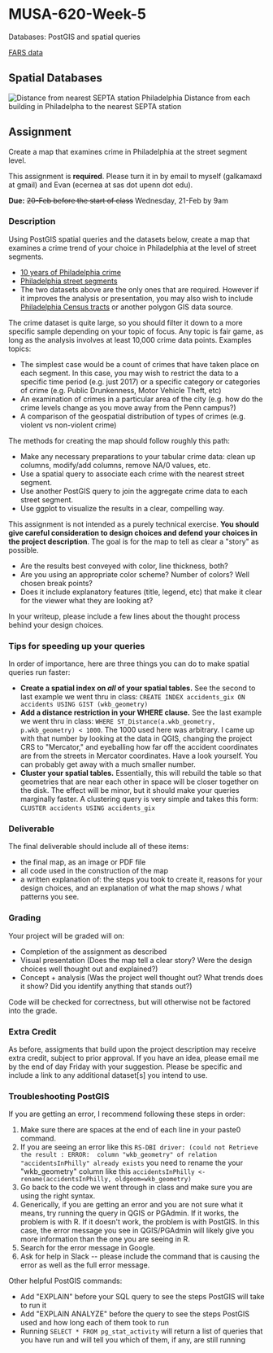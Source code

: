# MUSA-620-Week-5
Databases: PostGIS and spatial queries

[FARS data](http://metrocosm.com/get-the-data/#accidents)

## Spatial Databases

![Distance from nearest SEPTA station Philadelphia](https://blueshift.io/distance-from-septa.png "Distance from nearest SEPTA station Philadelphia")
Distance from each building in Philadelpha to the nearest SEPTA station

## Assignment

Create a map that examines crime in Philadelphia at the street segment level.

This assignment is **required**. Please turn it in by email to myself (galkamaxd at gmail) and Evan (ecernea at sas dot upenn dot edu).

**Due:** ~~20-Feb before the start of class~~ Wednesday, 21-Feb by 9am

### Description

Using PostGIS spatial queries and the datasets below, create a map that examines a crime trend of your choice in Philadelphia at the level of street segments.

- [10 years of Philadelphia crime](https://www.kaggle.com/mchirico/philadelphiacrimedata/version/19)
- [Philadelphia street segments](https://github.com/MUSA-620-Spring-2018/MUSA-620-Week-5/blob/master/STR_Centerline.zip)
- The two datasets above are the only ones that are required. However if it improves the analysis or presentation, you may also wish to include [Philadelphia Census tracts](https://github.com/MUSA-620-Spring-2018/MUSA-620-Week-1/blob/master/census-tracts-philly.zip) or another polygon GIS data source.

The crime dataset is quite large, so you should filter it down to a more specific sample depending on your topic of focus. Any topic is fair game, as long as the analysis involves at least 10,000 crime data points. Examples topics:

- The simplest case would be a count of crimes that have taken place on each segment. In this case, you may wish to restrict the data to a specific time period (e.g. just 2017) or a specific category or categories of crime (e.g. Public Drunkenness, Motor Vehicle Theft, etc)
- An examination of crimes in a particular area of the city (e.g. how do the crime levels change as you move away from the Penn campus?)
- A comparison of the geospatial distribution of types of crimes (e.g. violent vs non-violent crime)

The methods for creating the map should follow roughly this path:

- Make any necessary preparations to your tabular crime data: clean up columns, modify/add columns, remove NA/0 values, etc.
- Use a spatial query to associate each crime with the nearest street segment.
- Use another PostGIS query to join the aggregate crime data to each street segment.
- Use ggplot to visualize the results in a clear, compelling way.

This assignment is not intended as a purely technical exercise. **You should give careful consideration to design choices and defend your choices in the project description**. The goal is for the map to tell as clear a "story" as possible.
- Are the results best conveyed with color, line thickness, both?
- Are you using an appropriate color scheme? Number of colors? Well chosen break points?
- Does it include explanatory features (title, legend, etc) that make it clear for the viewer what they are looking at?

In your writeup, please include a few lines about the thought process behind your design choices.

### Tips for speeding up your queries <a id="queryspeed"></a>

In order of importance, here are three things you can do to make spatial queries run faster:

* **Create a spatial index on *all* of your spatial tables.** See the second to last example we went thru in class: `CREATE INDEX accidents_gix ON accidents USING GIST (wkb_geometry)`
* **Add a distance restriction in your WHERE clause.** See the last example we went thru in class: `WHERE ST_Distance(a.wkb_geometry, p.wkb_geometry) < 1000`. The 1000 used here was arbitrary. I came up with that number by looking at the data in QGIS, changing the project CRS to "Mercator," and eyeballing how far off the accident coordinates are from the streets in Mercator coordinates. Have a look yourself. You can probably get away with a much smaller number.
* **Cluster your spatial tables.** Essentially, this will rebuild the table so that geometries that are near each other in space will be closer together on the disk. The effect will be minor, but it should make your queries marginally faster. A clustering query is very simple and takes this form: `CLUSTER accidents USING accidents_gix`

### Deliverable

The final deliverable should include all of these items:
- the final map, as an image or PDF file
- all code used in the construction of the map
- a written explanation of: the steps you took to create it, reasons for your design choices, and an explanation of what the map shows / what patterns you see.

### Grading

Your project will be graded will on:
- Completion of the assignment as described
- Visual presentation (Does the map tell a clear story? Were the design choices well thought out and explained?)
- Concept + analysis (Was the project well thought out? What trends does it show? Did you identify anything that stands out?)

Code will be checked for correctness, but will otherwise not be factored into the grade.

### Extra Credit

As before, assigments that build upon the project description may receive extra credit, subject to prior approval. If you have an idea, please email me by the end of day Friday with your suggestion. Please be specific and include a link to any additional  dataset[s] you intend to use.

### Troubleshooting PostGIS <a id="troubleshooting"></a>

If you are getting an error, I recommend following these steps in order:

1. Make sure there are spaces at the end of each line in your paste0 command.
2. If you are seeing an error like this `RS-DBI driver: (could not Retrieve the result : ERROR:  column "wkb_geometry" of relation "accidentsInPhilly" already exists` you need to rename the your "wkb_geometry" column like this `accidentsInPhilly <- rename(accidentsInPhilly, oldgeom=wkb_geometry)`
3. Go back to the code we went through in class and make sure you are using the right syntax.
4. Generically, if you are getting an error and you are not sure what it means, try running the query in QGIS or PGAdmin. If it works, the problem is with R. If it doesn't work, the problem is with PostGIS. In this case, the error message you see in QGIS/PGAdmin will likely give you more information than the one you are seeing in R.
5. Search for the error message in Google.
6. Ask for help in Slack -- please include the command that is causing the error as well as the full error message.

Other helpful PostGIS commands:
* Add "EXPLAIN" before your SQL query to see the steps PostGIS will take to run it
* Add "EXPLAIN ANALYZE" before the query to see the steps PostGIS used and how long each of them took to run
* Running `SELECT * FROM pg_stat_activity` will return a list of queries that you have run and will tell you which of them, if any, are still running
